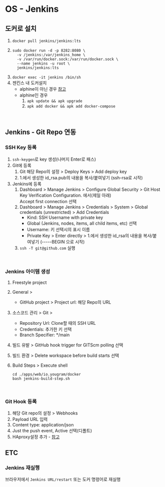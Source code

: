 # OS - Jenkins

## 도커로 설치

1. `docker pull jenkins/jenkins:lts`
2. ```shell
   sudo docker run -d -p 8282:8080 \
     -v /jenkins:/var/jenkins_home \
     -v /var/run/docker.sock:/var/run/docker.sock \
     --name jenkins -u root \
     jenkins/jenkins:lts
   ```
3. `docker exec -it jenkins /bin/sh`
4. 젠킨스 내 도커설치
   - alphine이 아닌 경우 [참고](../Docker.md#install)
   - alphine인 경우
     1. `apk update && apk upgrade`
     2. `apk add docker && apk add docker-compose`

<br />

## Jenkins - Git Repo 연동

### SSH Key 등록

1. `ssh-keygen`로 key 생성(나머지 Enter로 패스)
2. Git에 등록
   1. Git 해당 Repo의 설정 > Deploy Keys > Add deploy key
   2. 1.에서 생성한 id_rsa.pub의 내용을 복사/붙여넣기 (ssh-rsa로 시작)
3. Jenkins에 등록
   1. Dashboard > Manage Jenkins > Configure Global Security > Git Host Key Verification Configuration. 에서(제일 아래)\
      Accept first connection 선택
   2. Dashboard > Manage Jenkins > Credentials > System > Global credentials (unrestricted) > Add Credentials
      - Kind: SSH Username with private key
      - Global (Jenkins, nodes, items, all child items, etc) 선택
      - Username: 키 선택시의 표시 이름
      - Private Key > Enter directly > 1.에서 생성한 id_rsa의 내용을 복사/붙여넣기 (-----BEGIN 으로 시작)
   3. `ssh -T git@github.com` 실행

<br />

### Jenkins 아이템 생성

1. Freestyle project
2. General >
   - GitHub project > Project url: 해당 Repo의 URL
3. 소스코드 관리 > Git >

   - Repository Url: Clone할 때의 SSH URL
   - Credentials: 추가한 키 선택
   - Branch Specifier: \*/main

4. 빌드 유발 > GitHub hook trigger for GITScm polling 선택
5. 빌드 환경 > Delete workspace before build starts 선택
6. Build Steps > Execute shell
   ```shell
   cd ./apps/web/io.yougram/docker
   bash jenkins-build-step.sh
   ```
   <br />

### Git Hook 등록

1. 해당 Git repo의 설정 > Webhooks
2. Payload URL 입력
3. Content type: application/json
4. Just the push event, Active 선택(디폴트)
5. HAproxy설정 추가 - [참고](./OPNsense.md#haproxy---리버스-프록시-설정)

## ETC

### Jenkins 재실행

브라우저에서 `Jenkins URL/restart` 또는 도커 명령어로 재실행
